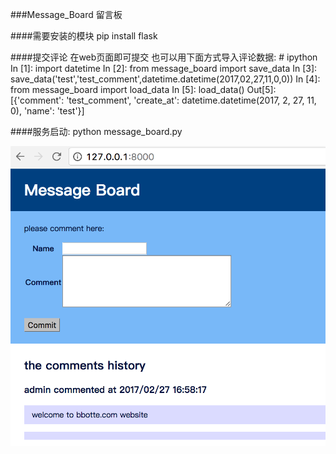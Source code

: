 ###Message_Board 留言板

####需要安装的模块
pip install flask

####提交评论
在web页面即可提交
也可以用下面方式导入评论数据:
\# ipython
In [1]: import datetime
In [2]: from message_board import save_data
In [3]: save_data('test','test_comment',datetime.datetime(2017,02,27,11,0,0))
In [4]: from message_board import load_data
In [5]: load_data()
Out[5]:
[{'comment': 'test_comment',
  'create_at': datetime.datetime(2017, 2, 27, 11, 0),
    'name': 'test'}]


####服务启动:
python message_board.py

![screenshot](./screenshot.png)
